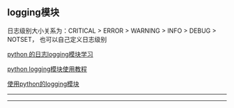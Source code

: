 
logging模块
----

日志级别大小关系为：CRITICAL > ERROR > WARNING > INFO > DEBUG > NOTSET，
也可以自己定义日志级别

[python 的日志logging模块学习](http://blog.csdn.net/yatere/article/details/6655445)

[python logging模块使用教程](http://www.jianshu.com/p/feb86c06c4f4)

[使用python的logging模块](http://kenby.iteye.com/blog/1162698)

---

---

